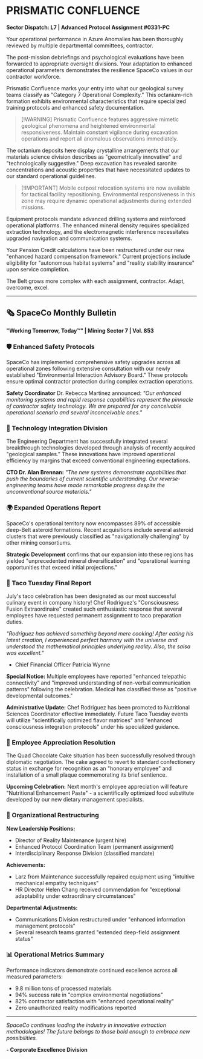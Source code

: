 # PRISMATIC CONFLUENCE

**Sector Dispatch: L7 | Advanced Protocol Assignment #0331-PC**

Your operational performance in Azure Anomalies has been thoroughly reviewed by multiple departmental committees, contractor.

The post-mission debriefings and psychological evaluations have been forwarded to appropriate oversight divisions. Your adaptation to enhanced operational parameters demonstrates the resilience SpaceCo values in our contractor workforce.

Prismatic Confluence marks your entry into what our geological survey teams classify as "Category 7 Operational Complexity." This octanium-rich formation exhibits environmental characteristics that require specialized training protocols and enhanced safety documentation.

> [!WARNING] Prismatic Confluence features aggressive mimetic geological phenomena and heightened environmental responsiveness. Maintain constant vigilance during excavation operations and report all anomalous observations immediately.

The octanium deposits here display crystalline arrangements that our materials science division describes as "geometrically innovative" and "technologically suggestive." Deep excavation has revealed saronite concentrations and acoustic properties that have necessitated updates to our standard operational guidelines.

> [!IMPORTANT] Mobile outpost relocation systems are now available for tactical facility repositioning. Environmental responsiveness in this zone may require dynamic operational adjustments during extended missions.

Equipment protocols mandate advanced drilling systems and reinforced operational platforms. The enhanced mineral density requires specialized extraction technology, and the electromagnetic interference necessitates upgraded navigation and communication systems.

Your Pension Credit calculations have been restructured under our new "enhanced hazard compensation framework." Current projections include eligibility for "autonomous habitat systems" and "reality stability insurance" upon service completion.

The Belt grows more complex with each assignment, contractor. Adapt, overcome, excel.

---

## 🗞️ SpaceCo Monthly Bulletin

**"Working Tomorrow, Today™" | Mining Sector 7 | Vol. 853**

### 🛡️ Enhanced Safety Protocols

SpaceCo has implemented comprehensive safety upgrades across all operational zones following extensive consultation with our newly established "Environmental Interaction Advisory Board." These protocols ensure optimal contractor protection during complex extraction operations.

**Safety Coordinator** Dr. Rebecca Martinez announced: _"Our enhanced monitoring systems and rapid response capabilities represent the pinnacle of contractor safety technology. We are prepared for any conceivable operational scenario and several inconceivable ones."_

### 🔧 Technology Integration Division

The Engineering Department has successfully integrated several breakthrough technologies developed through analysis of recently acquired "geological samples." These innovations have improved operational efficiency by margins that exceed conventional engineering expectations.

**CTO Dr. Alan Brennan:** _"The new systems demonstrate capabilities that push the boundaries of current scientific understanding. Our reverse-engineering teams have made remarkable progress despite the unconventional source materials."_

### 🌍 Expanded Operations Report

SpaceCo's operational territory now encompasses 89% of accessible deep-Belt asteroid formations. Recent acquisitions include several asteroid clusters that were previously classified as "navigationally challenging" by other mining consortiums.

**Strategic Development** confirms that our expansion into these regions has yielded "unprecedented mineral diversification" and "operational learning opportunities that exceed initial projections."

### 🌮 Taco Tuesday Final Report

July's taco celebration has been designated as our most successful culinary event in company history! Chef Rodriguez's "Consciousness Fusion Extraordinaire" created such enthusiastic response that several employees have requested permanent assignment to taco preparation duties.

_"Rodriguez has achieved something beyond mere cooking! After eating his latest creation, I experienced perfect harmony with the universe and understood the mathematical principles underlying reality. Also, the salsa was excellent."_
- Chief Financial Officer Patricia Wynne

**Special Notice:** Multiple employees have reported "enhanced telepathic connectivity" and "improved understanding of non-verbal communication patterns" following the celebration. Medical has classified these as "positive developmental outcomes."

**Administrative Update:** Chef Rodriguez has been promoted to Nutritional Sciences Coordinator effective immediately. Future Taco Tuesday events will utilize "scientifically optimized flavor matrices" and "enhanced consciousness integration protocols" under his specialized guidance.

### 🎂 Employee Appreciation Resolution

The Quad Chocolate Cake situation has been successfully resolved through diplomatic negotiation. The cake agreed to revert to standard confectionery status in exchange for recognition as an "honorary employee" and installation of a small plaque commemorating its brief sentience.

**Upcoming Celebration:** Next month's employee appreciation will feature "Nutritional Enhancement Paste" - a scientifically optimized food substitute developed by our new dietary management specialists.

### 👥 Organizational Restructuring

**New Leadership Positions:**

- Director of Reality Maintenance (urgent hire)
- Enhanced Protocol Coordination Team (permanent assignment)
- Interdisciplinary Response Division (classified mandate)

**Achievements:**

- Larz from Maintenance successfully repaired equipment using "intuitive mechanical empathy techniques"
- HR Director Helen Chang received commendation for "exceptional adaptability under extraordinary circumstances"

**Departmental Adjustments:**

- Communications Division restructured under "enhanced information management protocols"
- Several research teams granted "extended deep-field assignment status"

### 📊 Operational Metrics Summary

Performance indicators demonstrate continued excellence across all measured parameters:

- 9.8 million tons of processed materials
- 94% success rate in "complex environmental negotiations"
- 82% contractor satisfaction with "enhanced operational reality"
- Zero unauthorized reality modifications reported

---

_SpaceCo continues leading the industry in innovative extraction methodologies! The future belongs to those bold enough to embrace new possibilities._

**- Corporate Excellence Division**
